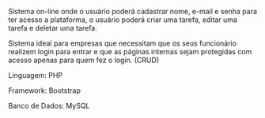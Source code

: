Sistema on-line onde o usuário poderá cadastrar nome, e-mail e senha para ter acesso a plataforma, o usuário poderá criar uma tarefa, editar uma tarefa e deletar uma tarefa.

Sistema ideal para empresas que necessitam que os seus funcionário realizem login para entrar e que as páginas internas sejam protegidas com acesso apenas para quem fez o login. (CRUD)

Linguagem:
PHP

Framework:
Bootstrap

Banco de Dados:
MySQL
